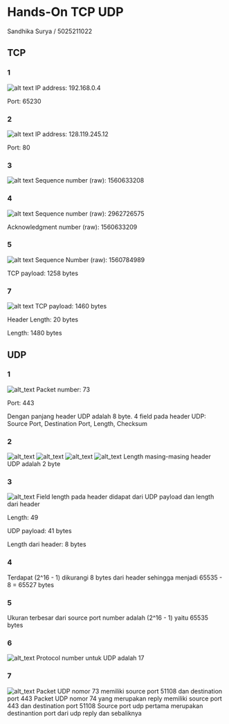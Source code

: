 # Hands-On TCP UDP
Sandhika Surya / 5025211022
## TCP
### 1
![alt text](https://github.com/Sandhika21/Jarkom/blob/main/hands-on/1.png)
IP address: 192.168.0.4	

Port: 65230
### 2
![alt text](https://github.com/Sandhika21/Jarkom/blob/main/hands-on/1.png)
IP address: 128.119.245.12

Port: 80
### 3
![alt text](https://github.com/Sandhika21/Jarkom/blob/main/hands-on/3.png)
Sequence number (raw): 1560633208
### 4
![alt text](https://github.com/Sandhika21/Jarkom/blob/main/hands-on/4.png)
Sequence number (raw): 2962726575

Acknowledgment number (raw): 1560633209
### 5
![alt text](https://github.com/Sandhika21/Jarkom/blob/main/hands-on/5.png)
Sequence Number (raw): 1560784989

TCP payload: 1258 bytes
### 7
![alt text](https://github.com/Sandhika21/Jarkom/blob/main/hands-on/7.png)
TCP payload: 1460 bytes

Header Length: 20 bytes 

Length: 1480 bytes

## UDP
### 1
![alt_text](https://github.com/Sandhika21/Jarkom/blob/main/hands-on/udp/1.png)
Packet number: 73

Port: 443

Dengan panjang header UDP adalah 8 byte. 4 field pada header UDP: Source Port, Destination Port, Length, Checksum

### 2
![alt_text](https://github.com/Sandhika21/Jarkom/blob/main/hands-on/udp/2a.png)
![alt_text](https://github.com/Sandhika21/Jarkom/blob/main/hands-on/udp/2b.png)
![alt_text](https://github.com/Sandhika21/Jarkom/blob/main/hands-on/udp/2c.png)
![alt_text](https://github.com/Sandhika21/Jarkom/blob/main/hands-on/udp/2d.png)
Length masing-masing header UDP adalah 2 byte

### 3
![alt_text](https://github.com/Sandhika21/Jarkom/blob/main/hands-on/udp/2b.png)
Field length pada header didapat dari UDP payload dan length dari header

Length: 49

UDP payload: 41 bytes

Length dari header: 8 bytes

### 4
Terdapat (2^16 - 1) dikurangi 8 bytes dari header sehingga menjadi 65535 - 8 = 65527 bytes

### 5
Ukuran terbesar dari source port number adalah (2^16 - 1) yaitu 65535 bytes

### 6
![alt_text](https://github.com/Sandhika21/Jarkom/blob/main/hands-on/udp/6.png)
Protocol number untuk UDP adalah 17

### 7
![alt_text](https://github.com/Sandhika21/Jarkom/blob/main/hands-on/udp/6.png)
Packet UDP nomor 73 memiliki source port 51108 dan destination port 443
Packet UDP nomor 74 yang merupakan reply memiliki source port 443 dan destination port 51108
Source port udp pertama merupakan destinantion port dari udp reply dan sebaliknya


